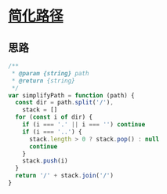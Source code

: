 # [简化路径](https://leetcode-cn.com/explore/featured/card/bytedance/242/string/1013/)

## 思路

```js
/**
 * @param {string} path
 * @return {string}
 */
var simplifyPath = function (path) {
  const dir = path.split('/'),
    stack = []
  for (const i of dir) {
    if (i === '.' || i === '') continue
    if (i === '..') {
      stack.length > 0 ? stack.pop() : null
      continue
    }
    stack.push(i)
  }
  return '/' + stack.join('/')
}
```
